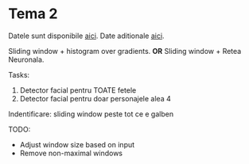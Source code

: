 # Tema 2

Datele sunt disponibile [aici](http://tinyurl.com/CAVA-2021-TEMA2).
Date aditionale [aici](https://www.kaggle.com/kostastokis/simpsons-faces).


Sliding window + histogram over gradients.
**OR**
Sliding window + Retea Neuronala.


Tasks:
1. Detector facial pentru TOATE fetele
2. Detector facial pentru doar personajele alea 4

Indentificare:
sliding window peste tot ce e galben

TODO:
 * Adjust window size based on input
 * Remove non-maximal windows